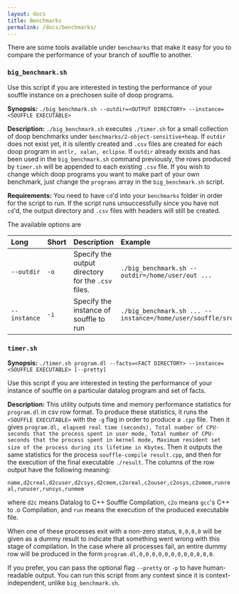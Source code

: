 ```yaml
---
layout: docs
title: Benchmarks
permalink: /docs/benchmarks/
---
```


There are some tools available under `benchmarks` that make it easy for you to compare the performance of your branch of souffle to another.

### `big_benchmark.sh`

Use this script if you are interested in testing the performance of your souffle instance on a prechosen suite of doop programs.

**Synopsis:** `./big_benchmark.sh --outdir=<OUTPUT DIRECTORY> --instance=<SOUFFLE EXECUTABLE>`

**Description:** `./big_benchmark.sh` executes `./timer.sh` for a small collection of doop benchmarks under `benchmarks/2-object-sensitive+heap`. If `outdir` does not exist yet, it is silently created and `.csv` files are created for each doop program in `antlr, xalan, eclipse`. If `outdir` already exists and has been used in the `big_benchmark.sh` command previously, the rows produced by `timer.sh` will be appended to each existing `.csv` file. If you wish to change which doop programs you want to make part of your own benchmark, just change the `programs` array in the `big_benchmark.sh` script.

**Requirements:** You need to have `cd`'d into your `benchmarks` folder in order for the script to run. If the script runs unsuccessfully since you have not `cd`'d, the output directory and `.csv` files with headers will still be created.

The available options are

| Long  | Short | Description | Example |
| :------------- | :------------- | :------------ | :------------ |
 `--outdir` | `-o` | Specify the output directory for the `.csv` files. | `./big_benchmark.sh --outdir=/home/user/out ...` |
| `--instance` | `-i` | Specify the instance of souffle to run | `./big_benchmark.sh ... --instance=/home/user/souffle/src/souffle` |

### `timer.sh`
**Synopsis:** `./timer.sh program.dl --facts=<FACT DIRECTORY> --instance=<SOUFFLE EXECUTABLE> [--pretty]`

Use this script if you are interested in testing the performance of your instance of souffle on a particular datalog program and set of facts.

**Description:** This utility outputs time and memory performance statistics for `program.dl` in csv row format. To produce these statistics, it runs the `<SOUFFLE EXECUTABLE>` with the `-g` flag in order to produce a `.cpp` file. Then it gives `program.dl, elapsed real time (seconds), Total number of CPU-seconds that the process spent in user mode, Total number of CPU-seconds that the process spent in kernel mode, Maximum resident set size of the process during its lifetime in Kbytes`. Then it outputs the same statistics for the process `souffle-compile result.cpp`, and then for the execution of the final executable `./result`. The columns of the row output have the following meaning:

`name,d2creal,d2cuser,d2csys,d2cmem,c2oreal,c2ouser,c2osys,c2omem,runreal,runuser,runsys,runmem`

where `d2c` means Datalog to C++ Souffle Compilation, `c2o` means `gcc`'s C++ to .o Compilation, and `run` means the execution of the produced executable file.

When one of these processes exit with a non-zero status, `0,0,0,0` will be given as a dummy result to indicate that something went wrong with this stage of compilation. In the case where all processes fail, an entire dummy row will be produced in the form `program.dl,0,0,0,0,0,0,0,0,0,0,0,0`.

If you prefer, you can pass the optional flag `--pretty` or `-p` to have human-readable output.
You can run this script from any context since it is context-independent, unlike `big_benchmark.sh`. 





